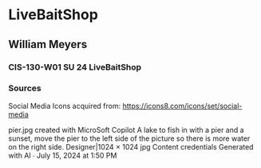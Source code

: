 # LiveBaitShop
## William Meyers
### CIS-130-W01 SU 24 LiveBaitShop

### Sources
Social Media Icons acquired from:  https://icons8.com/icons/set/social-media

pier.jpg created with MicroSoft Copilot
A lake to fish in with a pier and a sunset, move the pier to the left side of the picture so there is more water on the right side.
Designer|1024 × 1024 jpg
Content credentials
Generated with AI ∙ July 15, 2024 at 1:50 PM